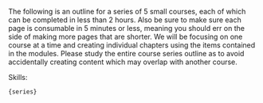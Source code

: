 The following is an outline for a series of 5 small courses, each of which can be completed in less than 2 hours. Also be sure to make sure each page is consumable in 5 minutes or less, meaning you should err on the side of making more pages that are shorter. We will be focusing on one course at a time and creating individual chapters using the items contained in the modules. Please study the entire course series outline as to avoid accidentally creating content which may overlap with another course. 

Skills:
```markdown
{series}
```